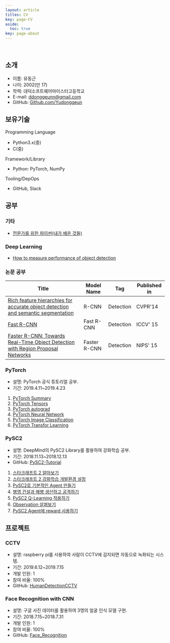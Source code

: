 ```yaml
---
layout: article
titles: CV
key: page-CV
aside:
  toc: true
key: page-about
---
```


<br/>

## 소개

- 이름: 유동근
- 나이: 2002(만 17)
- 학력: 대덕소프트웨어마이스터고등학교
- E-mail: ddonggeunn@gmail.com
- GitHub: [Github.com/Yudonggeun](https://github.com/yudonggeun)

## 보유기술

Programming Language

- Python3.x(중)
- C(중)

Framework/Library

- Python: PyTorch, NumPy

Tooling/DepOps

- GitHub, Slack

## 공부

### 기타
- [전문가를 위한 파이썬(내가 배운 것들)](https://yudonggeun.github.io/2019/10/10/Fluent-Python-Book-Report.html)

### Deep Learning
- [How to measure performance of object detection](https://yudonggeun.github.io/2019/05/16/How-to-Measure-Performance-of-Object-Detection.html)

### 논문 공부

| Title                                                        | Model Name   | Tag       | Published in |
| ------------------------------------------------------------ | ------------ | --------- | ------------ |
| [Rich feature hierarchies for accurate object detection and semantic segmentation](https://www.notion.so/yudonggeun/Rich-feature-hierarchies-for-accurate-object-detection-and-semantic-segmentation-346b2cbcc4f2488fa93fc1ecd40c91f0) | R-CNN        | Detection | CVPR'14      |
| [Fast R-CNN](https://www.notion.so/yudonggeun/Fast-R-CNN-8fae5516aa354286b6246e50cc162088) | Fast R-CNN   | Detection | ICCV' 15     |
| [Faster R-CNN: Towards Real-Time Object Detection with Region Proposal Networks](https://www.notion.so/yudonggeun/Faster-R-CNN-Towards-Real-Time-Object-Detection-with-Region-Proposal-Networks-73e2010f7ef54de79a40abcbca53a178) | Faster R-CNN | Detection | NIPS' 15     |



### PyTorch

- 설명: PyTorch 공식 튜토리얼 공부.
- 기간: 2019.4.11~2019.4.23

1. [PyTorch Summary](https://yudonggeun.github.io/2019/04/11/PyTorch-Summary.html)
2. [PyTorch Tensors](https://yudonggeun.github.io/2019/04/12/PyTorch-Tensors.html)
3. [PyTorch autograd](https://yudonggeun.github.io/2019/04/13/PyTorch-Autograd.html)
4. [PyTorch Neural Network](https://yudonggeun.github.io/2019/04/14/PyTorch-Neural-Network.html)
5. [PyTorch Image Classification](https://yudonggeun.github.io/2019/04/15/PyTorch-Image-Classification.html)
6. [PyTorch Transfor Learning](https://yudonggeun.github.io/2019/04/16/PyTorch-Transfer-Learning.html)

### PySC2

- 설명: DeepMind의 PySC2 Library를 활용하여 강화학습 공부.
- 기간: 2018.11.13~2018.12.13
- GitHub: [PySC2-Tutorial](https://github.com/Yudonggeun/PySC2-Tutorial)

1. [스타크래프트 2 알아보기](https://yudonggeun.github.io/2018/11/13/start-starcraft2.html)
2. [스타크래프트 2 강화학습 개발환경 설정](https://yudonggeun.github.io/2018/11/14/StarCraft2-Reinforcment-Learning-Development-Environment.html)
3. [PySC2로 기본적인 Agent 만들기](https://yudonggeun.github.io/2018/11/15/Create-a-Basic-Agent-with-PySC2.html)
4. [병영 건설과 해병 생산하고 공격하기](https://yudonggeun.github.io/2018/11/16/Controlling-the-Barracks-Controlling-your-Army.html)
5. [PySC2 Q-Learning 적용하기](https://yudonggeun.github.io/2018/11/17/Application-of-PySC2-Q-Learning.html)
6. [Observation 살펴보기](https://yudonggeun.github.io/2018/11/18/Observation-Review.html)
7. [PySC2 Agent에 reward 사용하기](https://yudonggeun.github.io/2018/11/19/Use-Reward-in-PySC2-Agent.html)

## 프로젝트

### CCTV

- 설명: raspberry pi를 사용하여 사람이 CCTV에 감지되면 자동으로 녹화되는 시스템.
- 기간: 2019.6.12~2019.7.15
- 개발 인원: 1
- 참여 비율: 100%
- GitHub: [HumanDetectionCCTV](https://github.com/Yudonggeun/HumanDetectionCCTV)

### Face Recognition with CNN

- 설명: 구글 사진 데이터를 활용하여 3명의 얼굴 인식 모델 구현.
- 기간: 2018.7.15~2018.7.31
- 개발 인원: 1
- 참여 비율: 100%
- GitHub: [Face_Recognition](https://github.com/Yudonggeun/FaceRecognitionWithCNN)
